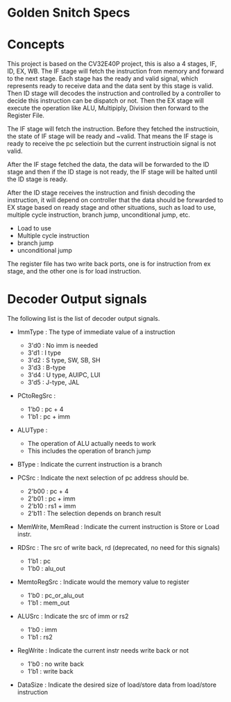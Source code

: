 # Golden Snitch Specs



# Concepts
This project is based on the CV32E40P project, this is also a 4 stages, IF, ID, EX, WB.
The IF stage will fetch the instruction from memory and forward to the next stage. Each 
stage has the ready and valid signal, which represents ready to receive data and the data
sent by this stage is valid. Then ID stage will decodes the instruction and controlled by a 
controller to decide this instruction can be dispatch or not. Then the EX stage will execute 
the operation like ALU, Multipiply, Division then forward to the Register File.

The IF stage will fetch the instruction. Before they fetched the instructioin, the state of IF stage will be ready and ~valid. That means the IF stage is ready to receive the pc selectioin but the current instructioin signal is not valid.

After the IF stage fetched the data, the data will be forwarded to the ID stage and then if the ID stage is not ready, the IF stage will be halted until the ID stage is ready.

After the ID stage receives the instruction and finish decoding the instruction, it will depend on controller that the data should be forwarded to EX stage based on ready stage and other situations, such as load to use, multiple cycle instruction, branch jump, unconditional jump, etc.
- Load to use 
- Multiple cycle instruction
- branch jump
- unconditional jump

The register file has two write back ports, one is for instruction from ex stage, and the other one is for load instruction. 


# Decoder Output signals
The following list is the list of decoder output signals. 
- ImmType       : The type of immediate value of a instruction
    - 3'd0 :    No imm is needed
    - 3'd1 :    I type
    - 3'd2 :    S type, SW, SB, SH
    - 3'd3 :    B-type
    - 3'd4 :    U type, AUIPC, LUI
    - 3'd5 :    J-type, JAL
- PCtoRegSrc    : 
    - 1'b0 :  pc + 4
    - 1'b1 :  pc + imm
- ALUType       :
    - The operation of ALU actually needs to work
    - This includes the operation of branch jump

- BType         : Indicate the current instruction is a branch
- PCSrc         : Indicate the next selection of pc address should be.
    - 2'b00     : pc + 4
    - 2'b01     : pc + imm
    - 2'b10     : rs1 + imm
    - 2'b11     : The selection depends on branch result

- MemWrite, MemRead : Indicate the current instruction is Store or Load instr.
- RDSrc         : The src of write back, rd (deprecated, no need for this signals)
    - 1'b1      : pc
    - 1'b0      : alu_out

- MemtoRegSrc   : Indicate would the memory value to register
    - 1'b0      : pc_or_alu_out
    - 1'b1      : mem_out

- ALUSrc        : Indicate the src of imm or rs2
    - 1'b0      : imm
    - 1'b1      : rs2

- RegWrite      : Indicate the current instr needs write back or not
    - 1'b0      : no write back
    - 1'b1      : write back

- DataSize      : Indicate the desired size of load/store data from load/store instruction































